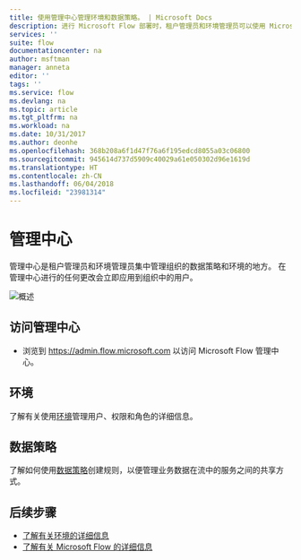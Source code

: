 ```yaml
---
title: 使用管理中心管理环境和数据策略。 | Microsoft Docs
description: 进行 Microsoft Flow 部署时，租户管理员和环境管理员可以使用 Microsoft Flow 管理中心管理数据策略和环境。
services: ''
suite: flow
documentationcenter: na
author: msftman
manager: anneta
editor: ''
tags: ''
ms.service: flow
ms.devlang: na
ms.topic: article
ms.tgt_pltfrm: na
ms.workload: na
ms.date: 10/31/2017
ms.author: deonhe
ms.openlocfilehash: 368b208a6f1d47f76a6f195edcd8055a03c06800
ms.sourcegitcommit: 945614d737d5909c40029a61e050302d96e1619d
ms.translationtype: HT
ms.contentlocale: zh-CN
ms.lasthandoff: 06/04/2018
ms.locfileid: "23981314"
---
```

# <a name="the-admin-center"></a>管理中心

管理中心是租户管理员和环境管理员集中管理组织的数据策略和环境的地方。 在管理中心进行的任何更改会立即应用到组织中的用户。

![概述](./media/admin-center-introduction/overview.png)

## <a name="access-the-admin-center"></a>访问管理中心

* 浏览到 https://admin.flow.microsoft.com 以访问 Microsoft Flow 管理中心。

## <a name="environments"></a>环境

了解有关使用[环境](environments-overview-admin.md)管理用户、权限和角色的详细信息。

## <a name="data-policies"></a>数据策略

了解如何使用[数据策略](prevent-data-loss.md)创建规则，以便管理业务数据在流中的服务之间的共享方式。

## <a name="next-steps"></a>后续步骤

* [了解有关环境的详细信息](environments-overview-admin.md)
* [了解有关 Microsoft Flow 的详细信息](getting-started.md)
